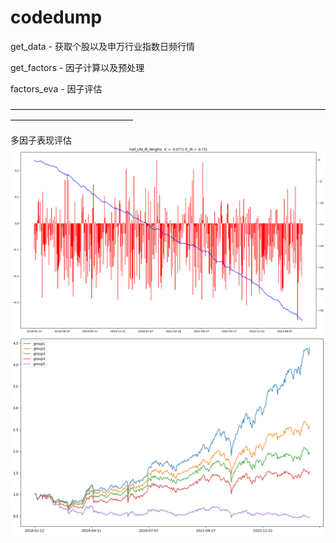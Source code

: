 # codedump

get_data - 获取个股以及申万行业指数日频行情

get_factors - 因子计算以及预处理

factors_eva - 因子评估


——————————————————————————————————————————————————

多因子表现评估
![image](https://github.com/ydgan/codedump/blob/main/eva_img/IC-20180101-20231231.png)
![image](https://github.com/ydgan/codedump/blob/main/eva_img/Ret-20180101-20231231.png)
